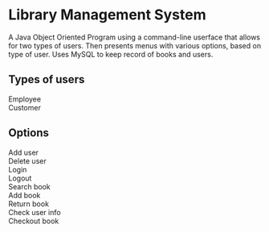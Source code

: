 # Library Management System

A Java Object Oriented Program using a command-line userface that allows for two types of users.  Then presents menus with various options, based on type of user.  Uses MySQL to keep record of books and users.

## Types of users
Employee 
<br />Customer

## Options
Add user 
<br />Delete user
<br />Login
<br />Logout
<br />Search book
<br />Add book
<br />Return book
<br />Check user info
<br />Checkout book

